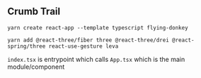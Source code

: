 ## Crumb Trail

```
yarn create react-app --template typescript flying-donkey

yarn add @react-three/fiber three @react-three/drei @react-spring/three react-use-gesture leva
```

`index.tsx` is entrypoint which calls `App.tsx` which is the main
module/component
